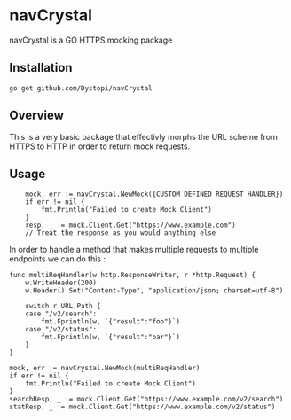 # navCrystal

navCrystal is a GO HTTPS mocking package

## Installation
```golang
go get github.com/Dystopi/navCrystal
```

## Overview

This is a very basic package that effectivly morphs the URL scheme from HTTPS to HTTP in order to return mock requests.

## Usage

```golang
	mock, err := navCrystal.NewMock({CUSTOM DEFINED REQUEST HANDLER})
	if err != nil {
		fmt.Println("Failed to create Mock Client")
	}
	resp, _ := mock.Client.Get("https://www.example.com")
	// Treat the response as you would anything else
```

In order to handle a method that makes multiple requests to multiple endpoints we can do this :

```golang
func multiReqHandler(w http.ResponseWriter, r *http.Request) {
	w.WriteHeader(200)
	w.Header().Set("Content-Type", "application/json; charset=utf-8")

	switch r.URL.Path {
	case "/v2/search":
		fmt.Fprintln(w, `{"result":"foo"}`)
	case "/v2/status":
		fmt.Fprintln(w, `{"result":"bar"}`)
	}
}

mock, err := navCrystal.NewMock(multiReqHandler)
if err != nil {
	fmt.Println("Failed to create Mock Client")
}
searchResp, _ := mock.Client.Get("https://www.example.com/v2/search")
statResp, _ := mock.Client.Get("https://www.example.com/v2/status")
```
